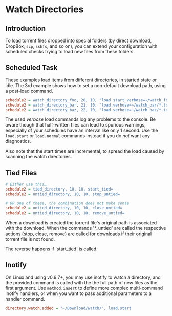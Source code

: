 Watch Directories
=================

Introduction
------------

To load torrent files dropped into special folders (by direct download, DropBox, ``scp``, ``sshfs``, and so on),
you can extend your configuration with scheduled checks trying to load new files from these folders.

Scheduled Task
--------------

These examples load items from different directories, in started state or idle.
The 3rd example shows how to set a non-default download path, using a post-load command.

```ini
schedule2 = watch_directory_foo, 20, 10, "load.start_verbose=~/watch_foo/*.torrent"
schedule2 = watch_directory_bar, 21, 10, "load.verbose=~/watch_bar/*.torrent"
schedule2 = watch_directory_baz, 22, 10, "load.verbose=~/watch_baz/*.torrent,d.directory.set=~/baz/"
```

The used *verbose* load commands log any problems to the console.
Be aware though that half-written files can lead to spurious warnings,
especially of your schedules have an interval like only 1 second.
Use the ``load.start`` or ``load.normal`` commands instead 
if you do *not* want any diagnostics.

Also note that the start times are incremental, to spread the load caused by scanning the watch directories.


Tied Files
----------

```ini
# Either use this…
schedule2 = tied_directory, 10, 10, start_tied=
schedule2 = untied_directory, 10, 10, stop_untied=

# OR one of these, the combination does not make sense
schedule2 = untied_directory, 10, 10, close_untied=
schedule2 = untied_directory, 10, 10, remove_untied=
```

When a download is created the torrent file's original path is associated with the download. When the commands '*_untied' are called the respective actions (stop, close, remove) are called for downloads if their original torrent file is not found.

The reverse happens if 'start_tied' is called.

Inotify
-------

On Linux and using v0.9.7+, you may use inotify to watch a directory, and the provided command is called with the the full path of new files as the first argument. Use `method.insert` to define more complex multi-command inotify handlers, or when you want to pass additional parameters to a handler command.

```ini
directory.watch.added = "~/Download/watch/", load.start
```

